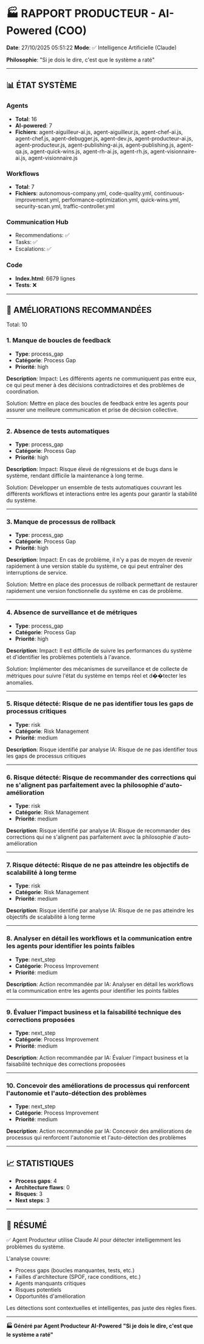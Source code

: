 # 🏭 RAPPORT PRODUCTEUR - AI-Powered (COO)

**Date**: 27/10/2025 05:51:22
**Mode**: ✅ Intelligence Artificielle (Claude)

**Philosophie**: "Si je dois le dire, c'est que le système a raté"

---

## 📊 ÉTAT SYSTÈME

### Agents
- **Total**: 16
- **AI-powered**: 7
- **Fichiers**: agent-aiguilleur-ai.js, agent-aiguilleur.js, agent-chef-ai.js, agent-chef.js, agent-debugger.js, agent-dev.js, agent-producteur-ai.js, agent-producteur.js, agent-publishing-ai.js, agent-publishing.js, agent-qa.js, agent-quick-wins.js, agent-rh-ai.js, agent-rh.js, agent-visionnaire-ai.js, agent-visionnaire.js

### Workflows
- **Total**: 7
- **Fichiers**: autonomous-company.yml, code-quality.yml, continuous-improvement.yml, performance-optimization.yml, quick-wins.yml, security-scan.yml, traffic-controller.yml

### Communication Hub
- Recommendations: ✅
- Tasks: ✅
- Escalations: ✅

### Code
- **Index.html**: 6679 lignes
- **Tests**: ❌

---

## 🔧 AMÉLIORATIONS RECOMMANDÉES

Total: 10


### 1. Manque de boucles de feedback

- **Type**: process_gap
- **Catégorie**: Process Gap
- **Priorité**: high

**Description**:
Impact: Les différents agents ne communiquent pas entre eux, ce qui peut mener à des décisions contradictoires et des problèmes de coordination.

Solution: Mettre en place des boucles de feedback entre les agents pour assurer une meilleure communication et prise de décision collective.

---

### 2. Absence de tests automatiques

- **Type**: process_gap
- **Catégorie**: Process Gap
- **Priorité**: high

**Description**:
Impact: Risque élevé de régressions et de bugs dans le système, rendant difficile la maintenance à long terme.

Solution: Développer un ensemble de tests automatiques couvrant les différents workflows et interactions entre les agents pour garantir la stabilité du système.

---

### 3. Manque de processus de rollback

- **Type**: process_gap
- **Catégorie**: Process Gap
- **Priorité**: high

**Description**:
Impact: En cas de problème, il n'y a pas de moyen de revenir rapidement à une version stable du système, ce qui peut entraîner des interruptions de service.

Solution: Mettre en place des processus de rollback permettant de restaurer rapidement une version fonctionnelle du système en cas de problème.

---

### 4. Absence de surveillance et de métriques

- **Type**: process_gap
- **Catégorie**: Process Gap
- **Priorité**: high

**Description**:
Impact: Il est difficile de suivre les performances du système et d'identifier les problèmes potentiels à l'avance.

Solution: Implémenter des mécanismes de surveillance et de collecte de métriques pour suivre l'état du système en temps réel et d��tecter les anomalies.

---

### 5. Risque détecté: Risque de ne pas identifier tous les gaps de processus critiques

- **Type**: risk
- **Catégorie**: Risk Management
- **Priorité**: medium

**Description**:
Risque identifié par analyse IA: Risque de ne pas identifier tous les gaps de processus critiques

---

### 6. Risque détecté: Risque de recommander des corrections qui ne s'alignent pas parfaitement avec la philosophie d'auto-amélioration

- **Type**: risk
- **Catégorie**: Risk Management
- **Priorité**: medium

**Description**:
Risque identifié par analyse IA: Risque de recommander des corrections qui ne s'alignent pas parfaitement avec la philosophie d'auto-amélioration

---

### 7. Risque détecté: Risque de ne pas atteindre les objectifs de scalabilité à long terme

- **Type**: risk
- **Catégorie**: Risk Management
- **Priorité**: medium

**Description**:
Risque identifié par analyse IA: Risque de ne pas atteindre les objectifs de scalabilité à long terme

---

### 8. Analyser en détail les workflows et la communication entre les agents pour identifier les points faibles

- **Type**: next_step
- **Catégorie**: Process Improvement
- **Priorité**: medium

**Description**:
Action recommandée par IA: Analyser en détail les workflows et la communication entre les agents pour identifier les points faibles

---

### 9. Évaluer l'impact business et la faisabilité technique des corrections proposées

- **Type**: next_step
- **Catégorie**: Process Improvement
- **Priorité**: medium

**Description**:
Action recommandée par IA: Évaluer l'impact business et la faisabilité technique des corrections proposées

---

### 10. Concevoir des améliorations de processus qui renforcent l'autonomie et l'auto-détection des problèmes

- **Type**: next_step
- **Catégorie**: Process Improvement
- **Priorité**: medium

**Description**:
Action recommandée par IA: Concevoir des améliorations de processus qui renforcent l'autonomie et l'auto-détection des problèmes




---

## 📈 STATISTIQUES

- **Process gaps**: 4
- **Architecture flaws**: 0
- **Risques**: 3
- **Next steps**: 3

---

## 🎯 RÉSUMÉ

✅ Agent Producteur utilise Claude AI pour détecter intelligemment les problèmes du système.

L'analyse couvre:
- Process gaps (boucles manquantes, tests, etc.)
- Failles d'architecture (SPOF, race conditions, etc.)
- Agents manquants critiques
- Risques potentiels
- Opportunités d'amélioration

Les détections sont contextuelles et intelligentes, pas juste des règles fixes.

---

**🏭 Généré par Agent Producteur AI-Powered**
**"Si je dois le dire, c'est que le système a raté"**
